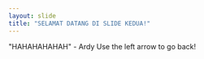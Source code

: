 ```yaml
---
layout: slide
title: "SELAMAT DATANG DI SLIDE KEDUA!"
---
```

"HAHAHAHAHAH" - Ardy
Use the left arrow to go back!
